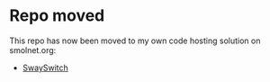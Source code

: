 # Repo moved
This repo has now been moved to my own code hosting solution on smolnet.org:
* [SwaySwitch](https://code.smolnet.org/micke/swayswitch)
